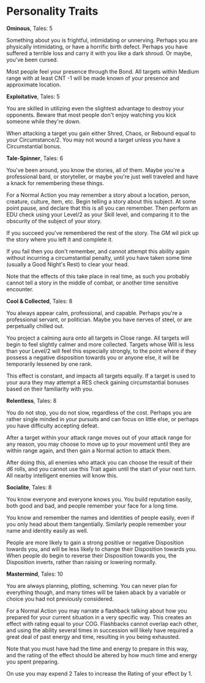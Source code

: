 # Personality Traits

**Ominous**, Tales: 5

Something about you is frightful, intimidating or unnerving. Perhaps you are
physically intimidating, or have a horrific birth defect. Perhaps you have
suffered a terrible loss and carry it with you like a dark shroud. Or maybe,
you've been cursed.

Most people feel your presence through the Bond. All targets within Medium range
with at least CNT -1 will be made known of your presence and approximate
location.

**Exploitative**, Tales: 5

You are skilled in utilizing even the slightest advantage to destroy your
opponents. Beware that most people don't enjoy watching you kick someone while
they're down.

When attacking a target you gain either Shred, Chaos, or Rebound equal to
your Circumstance/2. You may not wound a target unless you have a Circumstantial
bonus.

**Tale-Spinner**, Tales: 6

You've been around, you know the stories, all of them. Maybe you're a
professional bard, or storyteller, or maybe you're just well traveled and have
a knack for remembering these things.

For a Normal Action you may remember a story about a location, person, creature,
culture, item, etc. Begin telling a story about this subject. At some point
pause, and declare that this is all you can remember. Then perform an EDU check
using your Level/2 as your Skill level, and comparing it to the obscurity of the
subject of your story.

If you succeed you've remembered the rest of the story. The GM wil pick up the
story where you left it and complete it.

If you fail then you don't remember, and cannot attempt this ability again
without incurring a circumstantial penalty, until you have taken some time
(usually a Good Night's Rest) to clear your head.

Note that the effects of this take place in real time, as such you probably
cannot tell a story in the middle of combat, or another time sensitive
encounter.

**Cool & Collected**, Tales: 8

You always appear calm, professional, and capable. Perhaps you're a professional
servant, or politician. Maybe you have nerves of steel, or are perpetually
chilled out.

You project a calming aura onto all targets in Close range. All targets will
begin to feel slightly calmer and more collected. Targets whose Will is less
than your Level/2 will feel this especially strongly, to the point where if they
possess a negative disposition towards you or anyone else, it will be
temporarily lessened by one rank.

This effect is constant, and impacts all targets equally. If a target is used to
your aura they may attempt a RES check gaining circumstantial bonuses based on
their familiarity with you.

**Relentless**, Tales: 8

You do not stop, you do not slow, regardless of the cost. Perhaps you are rather
single minded in your pursuits and can focus on little else, or perhaps you have
difficulty accepting defeat.

After a target within your attack range moves out of your attack range for any
reason, you may choose to move up to your movement until they are within range
again, and then gain a Normal action to attack them.

After doing this, all enemies who attack you can choose the result of their d6
rolls, and you cannot use this Trait again until the start of your next turn.
All nearby intelligent enemies will know this.

**Socialite**, Tales: 8

You know everyone and everyone knows you. You build reputation easily, both good
and bad, and people remember your face for a long time.

You know and remember the names and identities of people easily, even if you
only head about them tangentially. Similarly people remember your name and
identity easily as well.

People are more likely to gain a strong positive or negative Disposition towards
you, and will be less likely to change their Disposition towards you. When
people do begin to reverse their Disposition towards you, the Disposition
inverts, rather than raising or lowering normally.

**Mastermind**, Tales: 10

You are always planning, plotting, scheming. You can never plan for everything
though, and many times will be taken aback by a variable or choice you had not
previously considered.

For a Normal Action you may narrate a flashback talking about how you prepared
for your current situation in a very specific way. This creates an effect with
rating equal to your COG. Flashbacks cannot overlap each other, and using the
ability several times in succession will likely have required a great deal of
past energy and time, resulting in you being exhausted.

Note that you must have had the time and energy to prepare in this way, and the
rating of the effect should be altered by how much time and energy you spent
preparing.

On use you may expend 2 Tales to increase the Rating of your effect by 1.
